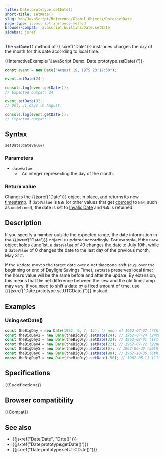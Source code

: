 ```yaml
---
title: Date.prototype.setDate()
short-title: setDate()
slug: Web/JavaScript/Reference/Global_Objects/Date/setDate
page-type: javascript-instance-method
browser-compat: javascript.builtins.Date.setDate
sidebar: jsref
---
```


The **`setDate()`** method of {{jsxref("Date")}} instances changes the day of the month for this date according to local time.

{{InteractiveExample("JavaScript Demo: Date.prototype.setDate()")}}

```js interactive-example
const event = new Date("August 19, 1975 23:15:30");

event.setDate(24);

console.log(event.getDate());
// Expected output: 24

event.setDate(32);
// Only 31 days in August!

console.log(event.getDate());
// Expected output: 1
```

## Syntax

```js-nolint
setDate(dateValue)
```

### Parameters

- `dateValue`
  - : An integer representing the day of the month.

### Return value

Changes the {{jsxref("Date")}} object in place, and returns its new [timestamp](/en-US/docs/Web/JavaScript/Reference/Global_Objects/Date#the_epoch_timestamps_and_invalid_date). If `dateValue` is `NaN` (or other values that get [coerced](/en-US/docs/Web/JavaScript/Reference/Global_Objects/Number#number_coercion) to `NaN`, such as `undefined`), the date is set to [Invalid Date](/en-US/docs/Web/JavaScript/Reference/Global_Objects/Date#the_epoch_timestamps_and_invalid_date) and `NaN` is returned.

## Description

If you specify a number outside the expected range, the date information in the {{jsxref("Date")}} object is updated accordingly. For example, if the `Date` object holds June 1st, a `dateValue` of 40 changes the date to July 10th, while a `dateValue` of 0 changes the date to the last day of the previous month, May 31st.

If the update moves the target date over a net timezone shift (e.g. over the beginning or end of Daylight Savings Time), `setDate` preserves local time: the hours value will be the same before and after the update. By extension, this means that the net difference between the new and the old timestamp may vary. If you need to shift a date by a fixed amount of time, use {{{jsxref("Date.prototype.setUTCDate()")}} instead.

## Examples

### Using setDate()

```js
const theBigDay = new Date(1962, 6, 7, 12); // noon of 1962-07-07 (7th of July 1962, month is 0-indexed)
const theBigDay2 = new Date(theBigDay).setDate(24); // 1962-07-24 (24th of July 1962)
const theBigDay3 = new Date(theBigDay).setDate(32); // 1962-08-01 (1st of August 1962)
const theBigDay4 = new Date(theBigDay).setDate(22); // 1962-07-22 (22nd of July 1962)
const theBigDay5 = new Date(theBigDay).setDate(0); // 1962-06-30 (30th of June 1962)
const theBigDay6 = new Date(theBigDay).setDate(98); // 1962-10-06 (6th of October 1962)
const theBigDay7 = new Date(theBigDay).setDate(-50); // 1962-05-11 (11th of May 1962)
```

## Specifications

{{Specifications}}

## Browser compatibility

{{Compat}}

## See also

- {{jsxref("Date/Date", "Date()")}}
- {{jsxref("Date.prototype.getDate()")}}
- {{jsxref("Date.prototype.setUTCDate()")}}
